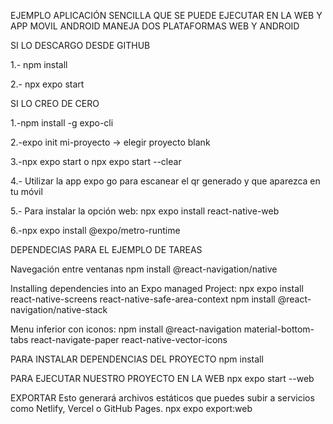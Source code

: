 EJEMPLO APLICACIÓN SENCILLA QUE SE PUEDE EJECUTAR EN LA WEB Y APP MOVIL ANDROID MANEJA DOS PLATAFORMAS WEB Y ANDROID

SI LO DESCARGO DESDE GITHUB

1.- npm install

2.- npx expo start

SI LO CREO DE CERO

1.-npm install -g expo-cli

2.-expo init mi-proyecto -> elegir proyecto blank

3.-npx expo start o npx expo start --clear

4.- Utilizar la app expo go para escanear el qr generado y que aparezca en tu móvil


5.- Para instalar la opción web: npx expo install react-native-web

6.-npx expo install @expo/metro-runtime


DEPENDECIAS PARA EL EJEMPLO DE TAREAS

Navegación entre ventanas
npm install @react-navigation/native

Installing dependencies into an Expo managed Project:
npx expo install react-native-screens react-native-safe-area-context
npm install @react-navigation/native-stack

Menu inferior con iconos:
npm install @react-navigation material-bottom-tabs react-navigate-paper react-native-vector-icons


PARA INSTALAR DEPENDENCIAS DEL PROYECTO
npm install

PARA EJECUTAR NUESTRO PROYECTO EN LA WEB
npx expo start --web

EXPORTAR
Esto generará archivos estáticos que puedes subir a servicios como Netlify, Vercel o GitHub Pages.
npx expo export:web
